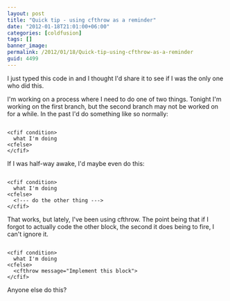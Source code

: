 ```yaml
---
layout: post
title: "Quick tip - using cfthrow as a reminder"
date: "2012-01-18T21:01:00+06:00"
categories: [coldfusion]
tags: []
banner_image: 
permalink: /2012/01/18/Quick-tip-using-cfthrow-as-a-reminder
guid: 4499
---
```


I just typed this code in and I thought I'd share it to see if I was the only one who did this.

<p/>

I'm working on a process where I need to do one of two things. Tonight I'm working on the first branch, but the second branch may not be worked on for a while. In the past I'd do something like so normally:

<p/>

<code>
&lt;cfif condition&gt;
  what I'm doing
&lt;cfelse&gt;
&lt;/cfif&gt;
</code>

<p/>

If I was half-way awake, I'd maybe even do this:

<p/>


<code>
&lt;cfif condition&gt;
  what I'm doing
&lt;cfelse&gt;
  &lt;!--- do the other thing ---&gt;
&lt;/cfif&gt;
</code>

<p/>

That works, but lately, I've been using cfthrow. The point being that if I forgot to actually code the other block, the second it does being to fire, I can't ignore it. 

<p/>


<code>
&lt;cfif condition&gt;
  what I'm doing
&lt;cfelse&gt;
  &lt;cfthrow message="Implement this block"&gt;
&lt;/cfif&gt;
</code>

<p/>

Anyone else do this?